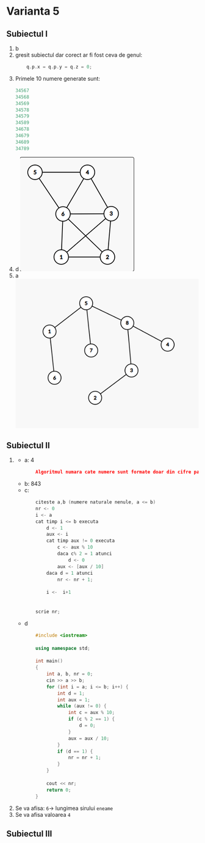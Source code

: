 # Varianta 5

## Subiectul I
1. b
2. gresit subiectul dar corect ar fi fost ceva de genul:
    ```c++
        q.p.x = q.p.y = q.z = 0;
    ```
3. Primele 10 numere generate sunt:
    ```c++
    34567
    34568
    34569
    34578
    34579
    34589
    34678
    34679
    34689
    34789
    ```
4. d
    ![ Graf](s1-4.png)
5. a
    ![ Graf](s1-5.png)

## Subiectul II
1. 
    - a: 4
        ```json
            Algoritmul numara cate numere sunt formate doar din cifre pare in intervalul  [a,b]
        ```
    - b: 843 
    - c:
        ```c++
            citeste a,b (numere naturale nenule, a <= b)
            nr <- 0
            i <- a
            cat timp i <= b executa
                d <- 1
                aux <- i
                cat timp aux != 0 executa
                    c <- aux % 10
                    daca c% 2 = 1 atunci
                        d <- 0
                    aux <- [aux / 10]
                daca d = 1 atunci
                    nr <- nr + 1;
                
                i <-  i+1
            

            scrie nr;
        ```
    - d
        ```c++
            #include <iostream>

            using namespace std;

            int main()
            {
                int a, b, nr = 0;
                cin >> a >> b;
                for (int i = a; i <= b; i++) {
                    int d = 1;
                    int aux = 1;
                    while (aux != 0) {
                        int c = aux % 10;
                        if (c % 2 == 1) {
                            d = 0;
                        }
                        aux = aux / 10;
                    }
                    if (d == 1) {
                        nr = nr + 1;
                    }
                }

                cout << nr;
                return 0;
            }
        ```
2. Se va afisa: `6`-> lungimea sirului `eneame`
3. Se va afisa valoarea `4`
## Subiectul III